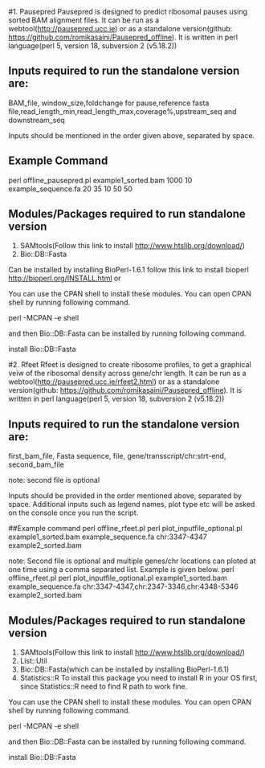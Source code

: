 #1. Pausepred
Pausepred is designed to predict ribosomal pauses using sorted BAM alignment files. It can be run as a webtool(http://pausepred.ucc.ie) or as a standalone version(github: https://github.com/romikasaini/Pausepred_offline).
It is written in perl language(perl 5, version 18, subversion 2 (v5.18.2))

## Inputs required to run the standalone version are:

BAM_file, window_size,foldchange for pause,reference fasta file,read_length_min,read_length_max,coverage%,upstream_seq and downstream_seq

Inputs should be mentioned in the order given above, separated by space.

## Example Command
perl offline_pausepred.pl example1_sorted.bam 1000 10 example_sequence.fa 20 35 10 50 50


## Modules/Packages required to run standalone version
1. SAMtools(Follow this link to install http://www.htslib.org/download/)
1. Bio::DB::Fasta

Can be installed by installing BioPerl-1.6.1 follow this link to install bioperl http://bioperl.org/INSTALL.html
or 

You can use the CPAN shell to install these modules. You can open CPAN shell by running following command.

perl -MCPAN -e shell

and then Bio::DB::Fasta can be installed by running following command.

install Bio::DB::Fasta


#2. Rfeet
Rfeet is designed to create ribosome profiles, to get a graphical veiw of the ribosomal density across gene/chr length. It can be run as a webtool(http://pausepred.ucc.ie/rfeet2.html) or as a standalone version(github: https://github.com/romikasaini/Pausepred_offline).
It is written in perl language(perl 5, version 18, subversion 2 (v5.18.2))

## Inputs required to run the standalone version are:
first_bam_file, Fasta sequence, file, gene/transscript/chr:strt-end, second_bam_file

note: second file is optional

Inputs should be provided in the order mentioned above, separated by space. Additional inputs such as legend names, plot type etc will be asked on the console once you run the script.

##Example command
perl offline_rfeet.pl perl plot_inputfile_optional.pl example1_sorted.bam example_sequence.fa chr:3347-4347 example2_sorted.bam

note: Second file is optional and multiple genes/chr locations can ploted at one time using a comma separated list. Example is given below.
perl offline_rfeet.pl perl plot_inputfile_optional.pl example1_sorted.bam example_sequence.fa chr:3347-4347,chr:2347-3346,chr:4348-5346 example2_sorted.bam

## Modules/Packages required to run standalone version
1. SAMtools(Follow this link to install http://www.htslib.org/download/)
2. List::Util
3. Bio::DB::Fasta(which can be installed by installing BioPerl-1.6.1)
4. Statistics::R
To install this package you need to install R in your OS first, since Statistics::R need to find R path to work fine. 


You can use the CPAN shell to install these modules. You can open CPAN shell by running following command.

perl -MCPAN -e shell

and then Bio::DB::Fasta can be installed by running following command.

install Bio::DB::Fasta
